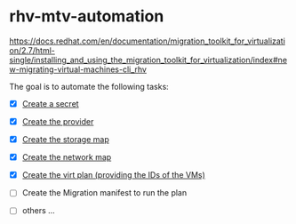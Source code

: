 # rhv-mtv-automation
https://docs.redhat.com/en/documentation/migration_toolkit_for_virtualization/2.7/html-single/installing_and_using_the_migration_toolkit_for_virtualization/index#new-migrating-virtual-machines-cli_rhv

The goal is to automate the following tasks:
- [x] [Create a secret](https://github.com/antmaro/rhv-mtv-automation/blob/main/create_rhv_mtv_provider.yml)
- [x] [Create the provider](https://github.com/antmaro/rhv-mtv-automation/blob/main/create_rhv_mtv_provider.yml)
- [x] [Create the storage map](https://github.com/antmaro/rhv-mtv-automation/blob/main/create_storage_map.yml)
- [x] [Create the network map](https://github.com/antmaro/rhv-mtv-automation/blob/main/create_network_map.yml)
- [x] [Create the virt plan (providing the IDs of the VMs)](https://github.com/antmaro/rhv-mtv-automation/blob/main/create_virt_plan.yml)
- [ ] Create the Migration manifest to run the plan
- [ ] others ...

